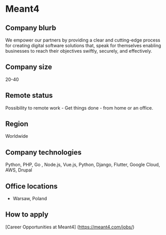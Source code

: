 # Meant4

## Company blurb

We empower our partners by providing a clear and cutting-edge process for creating digital software solutions that, speak for themselves enabling businesses to reach their objectives swiftly, securely, and effectively.

## Company size

20-40

## Remote status

Possibility to remote work - Get things done - from home or an office.

## Region

Worldwide

## Company technologies

Python, PHP, Go , Node.js, Vue.js, Python, Django, Flutter, Google Cloud, AWS, Drupal

## Office locations

- Warsaw, Poland

## How to apply

[Career Opportunities at Meant4] (<https://meant4.com/jobs/>)
